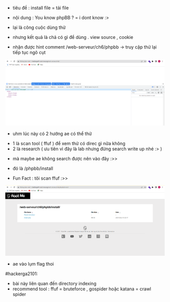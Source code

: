 - tiêu đề : install file = tải file 
- nội dung : You know phpBB ? = i dont know :>

- lại là công cuộc dùng thử 
- nhưng kết quả là chả có gì để dùng . view source , cookie 
- nhận được hint comment /web-serveur/ch6/phpbb -> truy cập thử lại tiếp tục ngõ cụt 

![Alt text](<../image/13.1.png>)

- uhm lúc này có 2 hướng ae có thể thử 
+ 1 là scan tool ( ffuf ) để xem thử có direc gì nữa không 
+ 2 là research ( ưu tiên vì đây là lab nhưng đừng search write up nhé :> )
- mà maybe ae không search được nên vào đây :>>

- đó là /phpbb/install 
- Fun Fact : tôi scan ffuf :>>

![Alt text](<../image/13.2.png>)

- ae vào lụm flag thoi 

#hackerga2101: 
- bài này liên quan đến directory indexing 
- recommend tool : ffuf = bruteforce , gospider hoặc katana = crawl spider 
